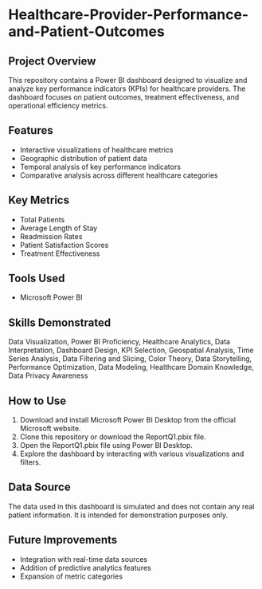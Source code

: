 # Healthcare-Provider-Performance-and-Patient-Outcomes
## Project Overview

This repository contains a Power BI dashboard designed to visualize and analyze key performance indicators (KPIs) for healthcare providers. The dashboard focuses on patient outcomes, treatment effectiveness, and operational efficiency metrics.

## Features

- Interactive visualizations of healthcare metrics
- Geographic distribution of patient data
- Temporal analysis of key performance indicators
- Comparative analysis across different healthcare categories

## Key Metrics

- Total Patients
- Average Length of Stay
- Readmission Rates
- Patient Satisfaction Scores
- Treatment Effectiveness

## Tools Used

- Microsoft Power BI

## Skills Demonstrated

Data Visualization, Power BI Proficiency, Healthcare Analytics, Data Interpretation, Dashboard Design, KPI Selection, Geospatial Analysis, Time Series Analysis, Data Filtering and Slicing, Color Theory, Data Storytelling, Performance Optimization, Data Modeling, Healthcare Domain Knowledge, Data Privacy Awareness

## How to Use

1. Download and install Microsoft Power BI Desktop from the official Microsoft website.
2. Clone this repository or download the ReportQ1.pbix file.
3. Open the ReportQ1.pbix file using Power BI Desktop.
4. Explore the dashboard by interacting with various visualizations and filters.

## Data Source

The data used in this dashboard is simulated and does not contain any real patient information. It is intended for demonstration purposes only.

## Future Improvements

- Integration with real-time data sources
- Addition of predictive analytics features
- Expansion of metric categories
